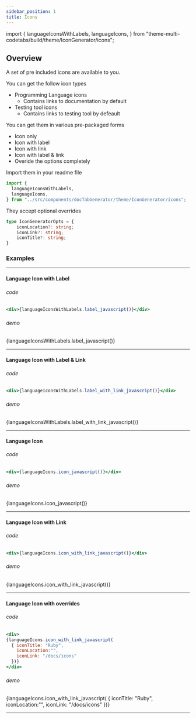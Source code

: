 ```yaml
---
sidebar_position: 1
title: Icons
---
```


import {
  languageIconsWithLabels,
  languageIcons,
} from "theme-multi-codetabs/build/theme/IconGenerator/icons";

## Overview

A set of pre included icons are available to you.

You can get the follow icon types

- Programming Language icons
  - Contains links to documentation by default
- Testing tool icons
  - Contains links to testing tool by defeault

You can get them in various pre-packaged forms

- Icon only
- Icon with label
- Icon with link
- Icon with label & link
- Overide the options completely 


Import them in your readme file

```typescript
import {
  languageIconsWithLabels,
  languageIcons,
} from "../src/components/docTabGenerator/theme/IconGenerator/icons";
```

They accept optional overrides

```typescript
type IconGeneratorOpts = {
    iconLocation?: string;
    iconLink?: string;
    iconTitle?: string;
}
```


### Examples

___ 


#### Language Icon with Label

###### code

```jsx
<div>{languageIconsWithLabels.label_javascript()}</div>
```

###### demo

<div>{languageIconsWithLabels.label_javascript()}</div>

___ 

#### Language Icon with Label & Link

###### code

```jsx
<div>{languageIconsWithLabels.label_with_link_javascript()}</div>
```

###### demo

<div>{languageIconsWithLabels.label_with_link_javascript()}</div>

___ 

#### Language Icon

###### code

```jsx
<div>{languageIcons.icon_javascript()}</div>
```

###### demo

<div>{languageIcons.icon_javascript()}</div>

___ 

#### Language Icon with Link

###### code

```jsx
<div>{languageIcons.icon_with_link_javascript()}</div>
```

###### demo

<div>{languageIcons.icon_with_link_javascript()}</div>

___ 

#### Language Icon with overrides

###### code

```jsx
<div>
{languageIcons.icon_with_link_javascript(
  { iconTitle: "Ruby",
    iconLocation:"",
    iconLink: "/docs/icons"
  })}
</div>
```

###### demo

<div>
{languageIcons.icon_with_link_javascript(
  { iconTitle: "Ruby",
    iconLocation:"",
    iconLink: "/docs/icons"
  })}
</div>

___ 
